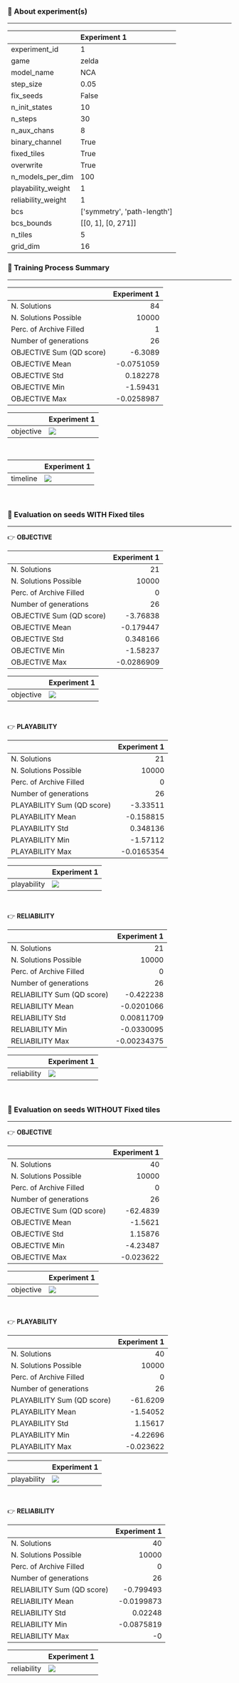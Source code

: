 ### 🔮 About experiment(s)

---

|                    | Experiment 1                |
|:-------------------|:----------------------------|
| experiment_id      | 1                           |
| game               | zelda                       |
| model_name         | NCA                         |
| step_size          | 0.05                        |
| fix_seeds          | False                       |
| n_init_states      | 10                          |
| n_steps            | 30                          |
| n_aux_chans        | 8                           |
| binary_channel     | True                        |
| fixed_tiles        | True                        |
| overwrite          | True                        |
| n_models_per_dim   | 100                         |
| playability_weight | 1                           |
| reliability_weight | 1                           |
| bcs                | ['symmetry', 'path-length'] |
| bcs_bounds         | [[0, 1], [0, 271]]          |
| n_tiles            | 5                           |
| grid_dim           | 16                          |

### 🔖 Training Process Summary

---

|                          |   Experiment 1 |
|:-------------------------|---------------:|
| N. Solutions             |     84         |
| N. Solutions Possible    |  10000         |
| Perc. of Archive Filled  |      1         |
| Number of generations    |     26         |
| OBJECTIVE Sum (QD score) |     -6.3089    |
| OBJECTIVE Mean           |     -0.0751059 |
| OBJECTIVE Std            |      0.182278  |
| OBJECTIVE Min            |     -1.59431   |
| OBJECTIVE Max            |     -0.0258987 |

|           | Experiment 1                                                                                                                                                                                                                                                             |
|:----------|:-------------------------------------------------------------------------------------------------------------------------------------------------------------------------------------------------------------------------------------------------------------------------|
| objective | ![](../experiments/ExperimentId-1_Game-zelda_ModelName-NCA_StepSize-0.05_FixSeeds-False_NInitStates-10_NSteps-30_NAuxChans-8_BinaryChannel-True_FixedTiles-True_Overwrite-True_NModelsPerDim-100_PlayabilityWeight-1_ReliabilityWeight-1/training_summary/objective.png) |

<br/>

|          | Experiment 1                                                                                                                                                                                                                                                         |
|:---------|:---------------------------------------------------------------------------------------------------------------------------------------------------------------------------------------------------------------------------------------------------------------------|
| timeline | ![](../experiments/ExperimentId-1_Game-zelda_ModelName-NCA_StepSize-0.05_FixSeeds-False_NInitStates-10_NSteps-30_NAuxChans-8_BinaryChannel-True_FixedTiles-True_Overwrite-True_NModelsPerDim-100_PlayabilityWeight-1_ReliabilityWeight-1/archive_snaps/timeline.gif) |

<br/>

### 🎯 Evaluation on seeds WITH Fixed tiles

---

👉 **OBJECTIVE**

|                          |   Experiment 1 |
|:-------------------------|---------------:|
| N. Solutions             |     21         |
| N. Solutions Possible    |  10000         |
| Perc. of Archive Filled  |      0         |
| Number of generations    |     26         |
| OBJECTIVE Sum (QD score) |     -3.76838   |
| OBJECTIVE Mean           |     -0.179447  |
| OBJECTIVE Std            |      0.348166  |
| OBJECTIVE Min            |     -1.58237   |
| OBJECTIVE Max            |     -0.0286909 |

|           | Experiment 1                                                                                                                                                                                                                                                                           |
|:----------|:---------------------------------------------------------------------------------------------------------------------------------------------------------------------------------------------------------------------------------------------------------------------------------------|
| objective | ![](../experiments/ExperimentId-1_Game-zelda_ModelName-NCA_StepSize-0.05_FixSeeds-False_NInitStates-10_NSteps-30_NAuxChans-8_BinaryChannel-True_FixedTiles-True_Overwrite-True_NModelsPerDim-100_PlayabilityWeight-1_ReliabilityWeight-1/fixed_tiles_evaluation_summary/objective.png) |

<br/>

👉 **PLAYABILITY**

|                            |   Experiment 1 |
|:---------------------------|---------------:|
| N. Solutions               |     21         |
| N. Solutions Possible      |  10000         |
| Perc. of Archive Filled    |      0         |
| Number of generations      |     26         |
| PLAYABILITY Sum (QD score) |     -3.33511   |
| PLAYABILITY Mean           |     -0.158815  |
| PLAYABILITY Std            |      0.348136  |
| PLAYABILITY Min            |     -1.57112   |
| PLAYABILITY Max            |     -0.0165354 |

|             | Experiment 1                                                                                                                                                                                                                                                                             |
|:------------|:-----------------------------------------------------------------------------------------------------------------------------------------------------------------------------------------------------------------------------------------------------------------------------------------|
| playability | ![](../experiments/ExperimentId-1_Game-zelda_ModelName-NCA_StepSize-0.05_FixSeeds-False_NInitStates-10_NSteps-30_NAuxChans-8_BinaryChannel-True_FixedTiles-True_Overwrite-True_NModelsPerDim-100_PlayabilityWeight-1_ReliabilityWeight-1/fixed_tiles_evaluation_summary/playability.png) |

<br/>

👉 **RELIABILITY**

|                            |   Experiment 1 |
|:---------------------------|---------------:|
| N. Solutions               |    21          |
| N. Solutions Possible      | 10000          |
| Perc. of Archive Filled    |     0          |
| Number of generations      |    26          |
| RELIABILITY Sum (QD score) |    -0.422238   |
| RELIABILITY Mean           |    -0.0201066  |
| RELIABILITY Std            |     0.00811709 |
| RELIABILITY Min            |    -0.0330095  |
| RELIABILITY Max            |    -0.00234375 |

|             | Experiment 1                                                                                                                                                                                                                                                                             |
|:------------|:-----------------------------------------------------------------------------------------------------------------------------------------------------------------------------------------------------------------------------------------------------------------------------------------|
| reliability | ![](../experiments/ExperimentId-1_Game-zelda_ModelName-NCA_StepSize-0.05_FixSeeds-False_NInitStates-10_NSteps-30_NAuxChans-8_BinaryChannel-True_FixedTiles-True_Overwrite-True_NModelsPerDim-100_PlayabilityWeight-1_ReliabilityWeight-1/fixed_tiles_evaluation_summary/reliability.png) |

<br/>

### 🎯 Evaluation on seeds WITHOUT Fixed tiles

---

👉 **OBJECTIVE**

|                          |   Experiment 1 |
|:-------------------------|---------------:|
| N. Solutions             |      40        |
| N. Solutions Possible    |   10000        |
| Perc. of Archive Filled  |       0        |
| Number of generations    |      26        |
| OBJECTIVE Sum (QD score) |     -62.4839   |
| OBJECTIVE Mean           |      -1.5621   |
| OBJECTIVE Std            |       1.15876  |
| OBJECTIVE Min            |      -4.23487  |
| OBJECTIVE Max            |      -0.023622 |

|           | Experiment 1                                                                                                                                                                                                                                                               |
|:----------|:---------------------------------------------------------------------------------------------------------------------------------------------------------------------------------------------------------------------------------------------------------------------------|
| objective | ![](../experiments/ExperimentId-1_Game-zelda_ModelName-NCA_StepSize-0.05_FixSeeds-False_NInitStates-10_NSteps-30_NAuxChans-8_BinaryChannel-True_FixedTiles-True_Overwrite-True_NModelsPerDim-100_PlayabilityWeight-1_ReliabilityWeight-1/evaluation_summary/objective.png) |

<br/>

👉 **PLAYABILITY**

|                            |   Experiment 1 |
|:---------------------------|---------------:|
| N. Solutions               |      40        |
| N. Solutions Possible      |   10000        |
| Perc. of Archive Filled    |       0        |
| Number of generations      |      26        |
| PLAYABILITY Sum (QD score) |     -61.6209   |
| PLAYABILITY Mean           |      -1.54052  |
| PLAYABILITY Std            |       1.15617  |
| PLAYABILITY Min            |      -4.22696  |
| PLAYABILITY Max            |      -0.023622 |

|             | Experiment 1                                                                                                                                                                                                                                                                 |
|:------------|:-----------------------------------------------------------------------------------------------------------------------------------------------------------------------------------------------------------------------------------------------------------------------------|
| playability | ![](../experiments/ExperimentId-1_Game-zelda_ModelName-NCA_StepSize-0.05_FixSeeds-False_NInitStates-10_NSteps-30_NAuxChans-8_BinaryChannel-True_FixedTiles-True_Overwrite-True_NModelsPerDim-100_PlayabilityWeight-1_ReliabilityWeight-1/evaluation_summary/playability.png) |

<br/>

👉 **RELIABILITY**

|                            |   Experiment 1 |
|:---------------------------|---------------:|
| N. Solutions               |     40         |
| N. Solutions Possible      |  10000         |
| Perc. of Archive Filled    |      0         |
| Number of generations      |     26         |
| RELIABILITY Sum (QD score) |     -0.799493  |
| RELIABILITY Mean           |     -0.0199873 |
| RELIABILITY Std            |      0.02248   |
| RELIABILITY Min            |     -0.0875819 |
| RELIABILITY Max            |     -0         |

|             | Experiment 1                                                                                                                                                                                                                                                                 |
|:------------|:-----------------------------------------------------------------------------------------------------------------------------------------------------------------------------------------------------------------------------------------------------------------------------|
| reliability | ![](../experiments/ExperimentId-1_Game-zelda_ModelName-NCA_StepSize-0.05_FixSeeds-False_NInitStates-10_NSteps-30_NAuxChans-8_BinaryChannel-True_FixedTiles-True_Overwrite-True_NModelsPerDim-100_PlayabilityWeight-1_ReliabilityWeight-1/evaluation_summary/reliability.png) |

<br/>

